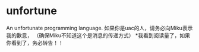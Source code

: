 # unfortune
An unfortunate programming language.
如果你是uac的人，请务必向Miku表示我的歉意，
（确保Miku不知道这个是消息的传递方式）
*我看到阅读量了，如果你看到了，务必转告！！
